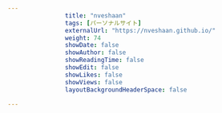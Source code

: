 ---
                title: "nveshaan"
                tags: [パーソナルサイト]
                externalUrl: "https://nveshaan.github.io/"
                weight: 74
                showDate: false
                showAuthor: false
                showReadingTime: false
                showEdit: false
                showLikes: false
                showViews: false
                layoutBackgroundHeaderSpace: false
                ---

